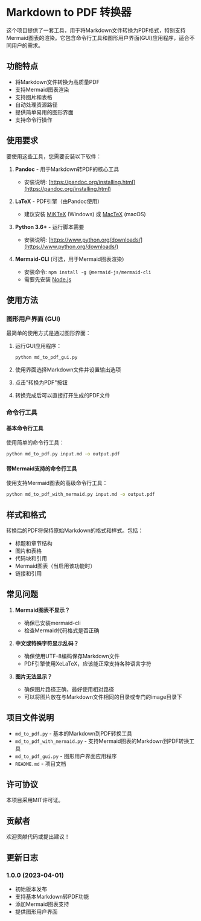 # Markdown to PDF 转换器

这个项目提供了一套工具，用于将Markdown文件转换为PDF格式，特别支持Mermaid图表的渲染。它包含命令行工具和图形用户界面(GUI)应用程序，适合不同用户的需求。

## 功能特点

- 将Markdown文件转换为高质量PDF
- 支持Mermaid图表渲染
- 支持图片和表格
- 自动处理资源路径
- 提供简单易用的图形界面
- 支持命令行操作

## 使用要求

要使用这些工具，您需要安装以下软件：

1. **Pandoc** - 用于Markdown转PDF的核心工具
   - 安装说明: [https://pandoc.org/installing.html](https://pandoc.org/installing.html)

2. **LaTeX** - PDF引擎（由Pandoc使用）
   - 建议安装 [MiKTeX](https://miktex.org/download) (Windows) 或 [MacTeX](https://www.tug.org/mactex/) (macOS)

3. **Python 3.6+** - 运行脚本需要
   - 安装说明: [https://www.python.org/downloads/](https://www.python.org/downloads/)

4. **Mermaid-CLI** (可选，用于Mermaid图表渲染)
   - 安装命令: `npm install -g @mermaid-js/mermaid-cli`
   - 需要先安装 [Node.js](https://nodejs.org/)

## 使用方法

### 图形用户界面 (GUI)

最简单的使用方式是通过图形界面：

1. 运行GUI应用程序：
   ```bash
   python md_to_pdf_gui.py
   ```

2. 使用界面选择Markdown文件并设置输出选项
3. 点击"转换为PDF"按钮
4. 转换完成后可以直接打开生成的PDF文件

### 命令行工具

#### 基本命令行工具

使用简单的命令行工具：

```bash
python md_to_pdf.py input.md -o output.pdf
```

#### 带Mermaid支持的命令行工具

使用支持Mermaid图表的高级命令行工具：

```bash
python md_to_pdf_with_mermaid.py input.md -o output.pdf
```

## 样式和格式

转换后的PDF将保持原始Markdown的格式和样式。包括：

- 标题和章节结构
- 图片和表格
- 代码块和引用
- Mermaid图表（当启用该功能时）
- 链接和引用

## 常见问题

1. **Mermaid图表不显示？**
   - 确保已安装mermaid-cli
   - 检查Mermaid代码格式是否正确

2. **中文或特殊字符显示乱码？**
   - 确保使用UTF-8编码保存Markdown文件
   - PDF引擎使用XeLaTeX，应该能正常支持各种语言字符

3. **图片无法显示？**
   - 确保图片路径正确，最好使用相对路径
   - 可以将图片放在与Markdown文件相同的目录或专门的image目录下

## 项目文件说明

- `md_to_pdf.py` - 基本的Markdown到PDF转换工具
- `md_to_pdf_with_mermaid.py` - 支持Mermaid图表的Markdown到PDF转换工具
- `md_to_pdf_gui.py` - 图形用户界面应用程序
- `README.md` - 项目文档

## 许可协议

本项目采用MIT许可证。

## 贡献者

欢迎贡献代码或提出建议！

## 更新日志

### 1.0.0 (2023-04-01)
- 初始版本发布
- 支持基本Markdown转PDF功能
- 添加Mermaid图表支持
- 提供图形用户界面 